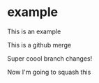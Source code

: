 # example

This is an example

This is a github merge

Super coool branch changes!


Now I'm going to squash this


